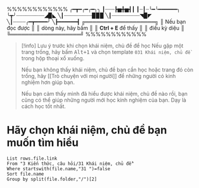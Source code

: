 %%%%%%%%%%%%
╭━┳━╭━╭━╮╮
┃┈┈┈┣▅╋▅┫┃
┃┈┃┈╰━╰━━━━━━╮
╰┳╯┈┈┈┈┈┈┈┈┈◢▉◣
╲┃┈┈┈┈┈┈┈┈┈▉▉▉
╲┃┈┈┈┈┈┈┈┈┈◥▉◤
╲┃┈┈┈┈╭━┳━━━━╯
╲┣━━━━━━┫
╔═══════════════════╗
║  Nếu bạn đọc được   ║
║  dòng này, hãy bấm  ║
║ **Ctrl + E** để thấy  ║
║        điều kỳ diệu       ║
╚═══════════════════╝
%%%%%%%%%%%%
> [!info] Lưu ý trước khi chọn khái niệm, chủ đề để học
> Nếu gặp một trang trống, hãy bấm <kbd>Alt+1</kbd> và chọn template `031 Khái niệm, chủ đề` trong hộp thoại xổ xuống.
> 
> Nếu bạn không thấy khái niệm, chủ đề bạn cần học hoặc trang đó còn trống, hãy [[Trò chuyện với mọi người]] để những người có kinh nghiệm hơn giúp bạn.
> 
> Nếu bạn cảm thấy mình đã hiểu được khái niệm, chủ đề nào rồi, bạn cũng có thể giúp những người mới học kinh nghiệm của bạn. Dạy là cách học tốt nhất.

# Hãy chọn khái niệm, chủ đề bạn muốn tìm hiểu
```dataview
List rows.file.link
From "3 Kiến thức, câu hỏi/31 Khái niệm, chủ đề"
Where startswith(file.name,"31 ")=false 
Sort file.name
Group by split(file.folder,"/")[2] 
```
